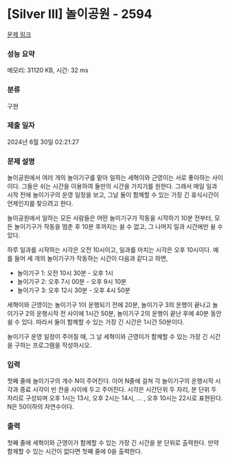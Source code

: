 # [Silver III] 놀이공원 - 2594 

[문제 링크](https://www.acmicpc.net/problem/2594) 

### 성능 요약

메모리: 31120 KB, 시간: 32 ms

### 분류

구현

### 제출 일자

2024년 6월 30일 02:21:27

### 문제 설명

<p>놀이공원에서 여러 개의 놀이기구를 맡아 일하는 세혁이와 근영이는 서로 좋아하는 사이이다. 그들은 쉬는 시간을 이용하여 둘만의 시간을 가지기를 원한다. 그래서 매일 일과 시작 전에 놀이기구의 운영 일정을 보고, 그날 둘이 함께할 수 있는 가장 긴 휴식시간이 언제인지를 찾으려고 한다.</p>

<p>놀이공원에서 일하는 모든 사람들은 어떤 놀이기구가 작동을 시작하기 10분 전부터, 모든 놀이기구가 작동을 멈춘 후 10분 후까지는 쉴 수 없고, 그 나머지 일과 시간에만 쉴 수 있다.</p>

<p>하루 일과를 시작하는 시각은 오전 10시이고, 일과를 마치는 시각은 오후 10시이다. 예를 들어 세 개의 놀이기구가 작동하는 시간이 다음과 같다고 하면,</p>

<ul>
	<li>놀이기구 1: 오전 10시 30분 - 오후 1시</li>
	<li>놀이기구 2: 오후 7시 00분 - 오후 9시 10분</li>
	<li>놀이기구 3: 오후 12시 30분 - 오후 4시 50분</li>
</ul>

<p>세혁이와 근영이는 놀이기구 1이 운행되기 전에 20분, 놀이기구 3의 운행이 끝나고 놀이기구 2의 운행시작 전 사이에 1시간 50분, 놀이기구 2의 운행이 끝난 후에 40분 동안 쉴 수 있다. 따라서 둘이 함께할 수 있는 가장 긴 시간은 1시간 50분이다.</p>

<p>놀이기구 운영 일정이 주어질 때, 그 날 세혁이와 근영이가 함께할 수 있는 가장 긴 시간을 구하는 프로그램을 작성하시오.</p>

### 입력 

 <p>첫째 줄에 놀이기구의 개수 N이 주어진다. 이어 N줄에 걸쳐 각 놀이기구의 운행시작 시각과 종료 시각이 빈 칸을 사이에 두고 주어진다. 시각은 시간단위 두 자리, 분 단위 두 자리로 구성되며 오후 1시는 13시, 오후 2시는 14시, ... , 오후 10시는 22시로 표현된다. N은 50이하의 자연수이다.</p>

### 출력 

 <p>첫째 줄에 세혁이와 근영이가 함께할 수 있는 가장 긴 시간을 분 단위로 출력한다. 만약 함께할 수 있는 시간이 없다면 첫째 줄에 0을 출력한다.</p>

